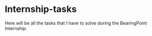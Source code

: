 # Internship-tasks

Here will be all the tasks that I have to solve during the BearingPoint Internship.
